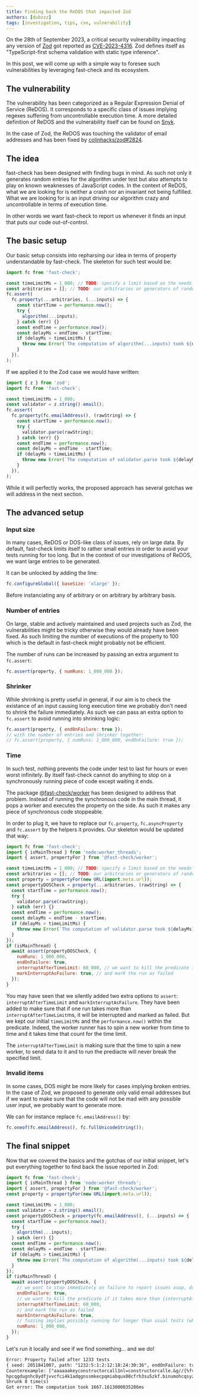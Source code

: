 ```yaml
---
title: Finding back the ReDOS that impacted Zod
authors: [dubzzz]
tags: [investigation, tips, cve, vulnerability]
---
```


On the 28th of September 2023, a critical security vulnerability impacting any version of [Zod](https://zod.dev/) got reported as [CVE-2023-4316](https://www.cve.org/CVERecord?id=CVE-2023-4316). Zod defines itself as "TypeScript-first schema validation with static type inference".

In this post, we will come up with a simple way to foresee such vulnerabilities by leveraging fast-check and its ecosystem.

<!--truncate-->

## The vulnerability

The vulnerability has been categorized as a Regular Expression Denial of Service (ReDOS). It corresponds to a specific class of issues implying regexes suffering from uncontrollable execution time. A more detailed definition of ReDOS and the vulnerability itself can be found on [Snyk](https://security.snyk.io/vuln/SNYK-JS-ZOD-5925617).

In the case of Zod, the ReDOS was touching the validator of email addresses and has been fixed by [colinhacks/zod#2824](https://github.com/colinhacks/zod/pull/2824).

## The idea

fast-check has been designed with finding bugs in mind. As such not only it generates random entries for the algorithm under test but also attempts to play on known weaknesses of JavaScript codes. In the context of ReDOS, what we are looking for is neither a crash nor an invariant not being fulfilled. What we are looking for is an input driving our algorithm crazy and uncontrollable in terms of execution time.

In other words we want fast-check to report us whenever it finds an input that puts our code out-of-control.

## The basic setup

Our basic setup consists into repharsing our idea in terms of property understandable by fast-check. The skeleton for such test would be:

```js
import fc from 'fast-check';

const timeLimitMs = 1_000; // TODO: specify a limit based on the needs of the algorithm
const arbitraries = []; // TODO: our arbitraries or generators of random data
fc.assert(
  fc.property(...arbitraries, (...inputs) => {
    const startTime = performance.now();
    try {
      algorithm(...inputs);
    } catch (err) {}
    const endTime = performance.now();
    const delayMs = endTime - startTime;
    if (delayMs > timeLimitMs) {
      throw new Error(`The computation of algorithm(...inputs) took ${delayMs}ms`);
    }
  }),
);
```

If we applied it to the Zod case we would have written:

```js
import { z } from 'zod';
import fc from 'fast-check';

const timeLimitMs = 1_000;
const validator = z.string().email();
fc.assert(
  fc.property(fc.emailAddress(), (rawString) => {
    const startTime = performance.now();
    try {
      validator.parse(rawString);
    } catch (err) {}
    const endTime = performance.now();
    const delayMs = endTime - startTime;
    if (delayMs > timeLimitMs) {
      throw new Error(`The computation of validator.parse took ${delayMs}ms`);
    }
  }),
);
```

While it will perfectly works, the proposed approach has several gotchas we will address in the next section.

## The advanced setup

### Input size

In many cases, ReDOS or DOS-like class of issues, rely on large data. By default, fast-check limits itself to rather small entries in order to avoid your tests running for too long. But in the context of our investigations of ReDOS, we want large entries to be generated.

It can be unlocked by adding the line:

```js
fc.configureGlobal({ baseSize: 'xlarge' });
```

Before instanciating any of arbitrary or on arbitrary by arbitrary basis.

### Number of entries

On large, stable and actively maintained and used projects such as Zod, the vulnerabilities might be tricky otherwise they would already have been fixed. As such limiting the number of executions of the property to 100 which is the default in fast-check might probably not be efficient.

The number of runs can be increased by passing an extra argument to `fc.assert`:

```js
fc.assert(property, { numRuns: 1_000_000 });
```

### Shrinker

While shrinking is pretty useful in general, if our aim is to check the existance of an input causing long execution time we probably don't need to shrink the failure immediately. As such we can pass an extra option to `fc.assert` to avoid running into shrinking logic:

```js
fc.assert(property, { endOnFailure: true });
// with the number of entries and shrinker together:
// fc.assert(property, { numRuns: 1_000_000, endOnFailure: true });
```

### Time

In such test, nothing prevents the code under test to last for hours or even worst infinitely. By itself fast-check cannot do anything to stop on a synchronously running piece of code except waiting it ends.

The package [@fast-check/worker](https://www.npmjs.com/package/@fast-check/worker) has been designed to address that problem. Instead of running the synchronous code in the main thread, it pops a worker and executes the property on the side. As such it makes any piece of synchronous code stoppeable.

In order to plug it, we have to replace our `fc.property`, `fc.asyncProperty` and `fc.assert` by the helpers it provides. Our skeleton would be updated that way:

```js
import fc from 'fast-check';
import { isMainThread } from 'node:worker_threads';
import { assert, propertyFor } from '@fast-check/worker';

const timeLimitMs = 1_000; // TODO: specify a limit based on the needs of the algorithm
const arbitraries = []; // TODO: our arbitraries or generators of random data
const property = propertyFor(new URL(import.meta.url));
const propertyDOSCheck = property(...arbitraries, (rawString) => {
  const startTime = performance.now();
  try {
    validator.parse(rawString);
  } catch (err) {}
  const endTime = performance.now();
  const delayMs = endTime - startTime;
  if (delayMs > timeLimitMs) {
    throw new Error(`The computation of validator.parse took ${delayMs}ms`);
  }
});
if (isMainThread) {
  await assert(propertyDOSCheck, {
    numRuns: 1_000_000,
    endOnFailure: true,
    interruptAfterTimeLimit: 60_000, // we want to kill the predicate if it takes more than {interruptAfterTimeLimit}ms
    markInterruptAsFailure: true, // and mark the run as failed
  });
}
```

You may have seen that we silently added two extra options to `assert`: `interruptAfterTimeLimit` and `markInterruptAsFailure`. They have been added to make sure that if one run takes more than `interruptAfterTimeLimit`ms, it will be interrupted and marked as failed. But we kept our initial `timeLimitMs` and the `performance.now()` within the predicate. Indeed, the worker runner has to spin a new worker from time to time and it takes time that count for the time limit.

The `interruptAfterTimeLimit` is making sure that the time to spin a new worker, to send data to it and to run the prediacte will never break the specified limit.

### Invalid items

In some cases, DOS might be more likely for cases implying broken entries. In the case of Zod, we proposed to generate only valid email addresses but if we want to make sure that the code will not be mad with any possible user input, we probably want to generate more.

We can for instance replace `fc.emailAddress()` by:

```js
fc.oneof(fc.emailAddress(), fc.fullUnicodeString());
```

## The final snippet

Now that we covered the basics and the gotchas of our initial snippet, let's put everything together to find back the issue reported in Zod:

```js
import fc from 'fast-check';
import { isMainThread } from 'node:worker_threads';
import { assert, propertyFor } from '@fast-check/worker';
const property = propertyFor(new URL(import.meta.url));

const timeLimitMs = 1_000;
const validator = z.string().email();
const propertyDOSCheck = property(fc.emailAddress(), (...inputs) => {
  const startTime = performance.now();
  try {
    algorithm(...inputs);
  } catch (err) {}
  const endTime = performance.now();
  const delayMs = endTime - startTime;
  if (delayMs > timeLimitMs) {
    throw new Error(`The computation of algorithm(...inputs) took ${delayMs}ms`);
  }
});
if (isMainThread) {
  await assert(propertyDOSCheck, {
    // we want to stop immediately on failure to report issues asap, drop it to have shrinking
    endOnFailure: true,
    // we want to kill the predicate if it takes more than {interruptAfterTimeLimit}ms
    interruptAfterTimeLimit: 60_000,
    // and mark the run as failed
    markInterruptAsFailure: true,
    // fuzzing implies possibly running for longer than usual tests (when we want to look for the issues, not in CI)
    numRuns: 1_000_000,
  });
}
```

Let's run it locally and see if we find something... and we do!

```txt
Error: Property failed after 1233 tests
{ seed: 2051841007, path: "1232:5:1:2:12:18:24:30:36", endOnFailure: true }
Counterexample: ["aaaaaakeyconstructorcall1nl=constructorcalle.&g//{%fvf|&q+!v7@npd.z3n5vfs0ivqopytanq2ye37swpycij2a0.v6usxu6qfov9sb9rmown92tk6omw7ujl4-pa274fnbgnx0l9xdn18rq.nmsvklo9r3a-frz-2.gxqagvl7h2c5.imvj9wk-tw1rv8a.i.q3
hpcqgdugnhc8ydfjvvcfci4k1adqgnssmkecpqmiabqux08cfrh3su5zkf.binumohcqsyzjjetfbuntgknunsjeklecfoirjngvpzi"]
Shrunk 8 time(s)
Got error: The computation took 1667.1613000035286ms
```
